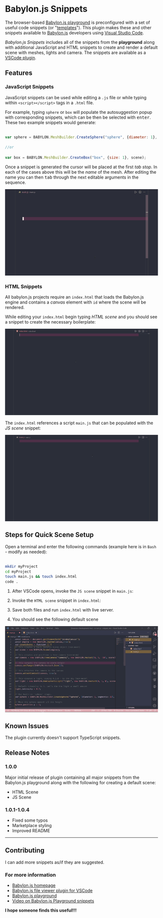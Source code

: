 # Babylon.js Snippets

The browser-based [Babylon.js playground](https://playground.babylonjs.com/) is preconfigured with a set of useful code snippets (or "[templates](https://doc.babylonjs.com/toolsAndResources/tools/playground/pgTemplates)"). This plugin makes these and other snippets available to [Babylon.js](https://www.babylonjs.com/) developers using [Visual Studio Code](https://code.visualstudio.com/).

*Babylon.js Snippets* includes all of the snippets from the **playground** along with additional JavaScript and HTML snippets to create and render a default scene with meshes, lights and camera. The snippets are available as a [VSCode plugin](https://marketplace.visualstudio.com/items?itemName=edibotopic.babylonjs-snippets).

## Features

### JavaScript Snippets

JavaScript snippets can be used while editing a `.js` file or while typing within `<script></script>` tags in a `.html` file.

For example, typing `sphere` or `box` will populate the autosuggestion popup with corresponding snippets, which can be then be selected with <kbd>enter</kbd>. These two example snippets would generate:

```js

var sphere = BABYLON.MeshBuilder.CreateSphere("sphere", {diameter: 1}, scene);

//or

var box = BABYLON.MeshBuilder.CreateBox("box", {size: 1}, scene);

```

Once a snippet is generated the cursor will be placed at the first *tab stop*. In each of the cases above this will be the *name* of the mesh. After editing the name you can then <kbd>tab</kbd> through the next editable arguments in the sequence.

![Some basic example snippets](images/snippets.gif)

### HTML Snippets

All babylon.js projects require an `index.html` that loads the Babylon.js engine and contains a *canvas* element with `id` where the scene will be rendered.

While editing your `index.html` begin typing *HTML scene* and you should see a snippet to create the necessary boilerplate:

![Generating HTML](images/html_snip.gif)

The `index.html` references a script `main.js` that can be populated with the *JS scene* snippet:

![Generating JavaScript](images/js_snip.gif)

## Steps for Quick Scene Setup

Open a terminal and enter the following commands (example here is in `Bash` - modify as needed):

```bash

mkdir myProject
cd myProject
touch main.js && touch index.html
code .

```

1. After VSCode opens, invoke the `JS scene` snippet in `main.js`:

2. Invoke the `HTML scene` snippet in `index.html`:

3. Save both files and run `index.html` with live server.

4. You should see the following default scene

![Running default scene in browser](images/serve.gif)

## Known Issues

The plugin currently doesn't support TypeScript snippets.

## Release Notes

### 1.0.0

Major initial release of plugin containing all major snippets from the Babylon.js playground along with the following for creating a default scene:

- HTML Scene
- JS Scene

### 1.0.1-1.0.4

- Fixed some typos
- Marketplace styling
- Improved README

-----------------------------------------------------------------------------------------------------------

## Contributing

I can add more snippets as/if they are suggested.

### For more information

- [Babylon.js homepage](https://www.babylonjs.com/)
- [Babylon.js file viewer plugin for VSCode](https://marketplace.visualstudio.com/items?itemName=julianchen.babylon-js-viewer)
- [Babylon.js playground](https://playground.babylonjs.com/)
- [Video on Babylon.js Playground snippets](https://youtu.be/SRvCe6N7mdE)

**I hope someone finds this useful!!!**